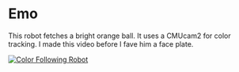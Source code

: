 # Emo

This robot fetches a bright orange ball.  It uses a CMUcam2 for color tracking.  I made this video before I fave him a face plate.

[![Color Following Robot](http://img.youtube.com/vi/uy7nRjzTYSg/0.jpg)](http://www.youtube.com/watch?v=uy7nRjzTYSg)
